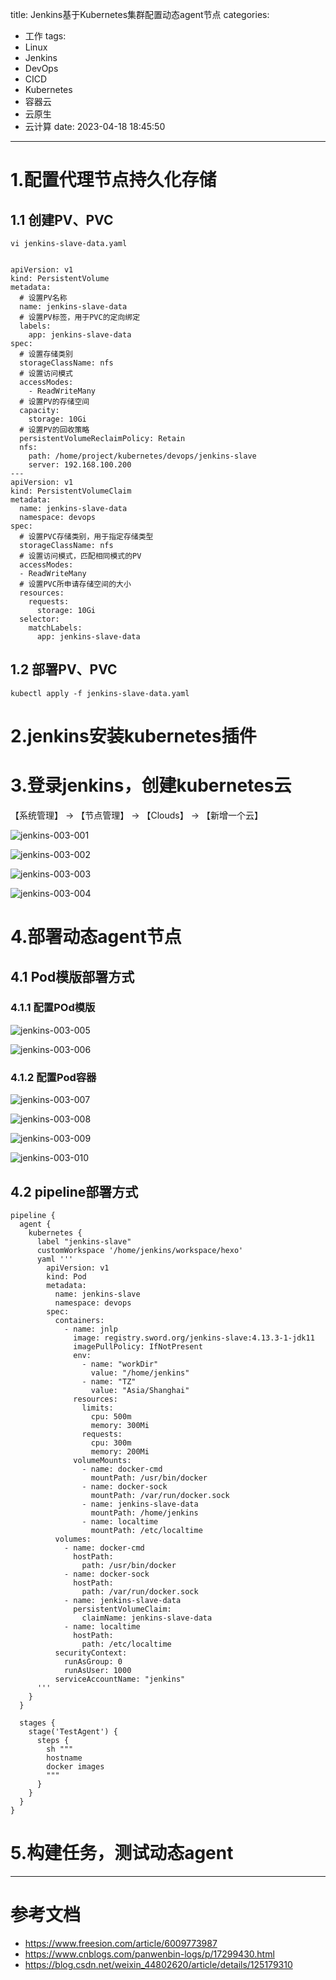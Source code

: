title: Jenkins基于Kubernetes集群配置动态agent节点
categories:
  - 工作
tags:
  - Linux
  - Jenkins
  - DevOps
  - CICD
  - Kubernetes
  - 容器云
  - 云原生
  - 云计算
date: 2023-04-18 18:45:50
---

# 1.配置代理节点持久化存储

## 1.1 创建PV、PVC

    vi jenkins-slave-data.yaml


    apiVersion: v1
    kind: PersistentVolume
    metadata:
      # 设置PV名称
      name: jenkins-slave-data
      # 设置PV标签，用于PVC的定向绑定
      labels:
        app: jenkins-slave-data
    spec:
      # 设置存储类别
      storageClassName: nfs
      # 设置访问模式
      accessModes:
        - ReadWriteMany
      # 设置PV的存储空间
      capacity:
        storage: 10Gi
      # 设置PV的回收策略
      persistentVolumeReclaimPolicy: Retain
      nfs:
        path: /home/project/kubernetes/devops/jenkins-slave
        server: 192.168.100.200
    ---
    apiVersion: v1
    kind: PersistentVolumeClaim
    metadata:
      name: jenkins-slave-data
      namespace: devops
    spec:
      # 设置PVC存储类别，用于指定存储类型
      storageClassName: nfs
      # 设置访问模式，匹配相同模式的PV
      accessModes:
      - ReadWriteMany
      # 设置PVC所申请存储空间的大小
      resources:
        requests:
          storage: 10Gi
      selector: 
        matchLabels:
          app: jenkins-slave-data

## 1.2 部署PV、PVC

    kubectl apply -f jenkins-slave-data.yaml

# 2.jenkins安装kubernetes插件

# 3.登录jenkins，创建kubernetes云

【系统管理】 -> 【节点管理】 -> 【Clouds】 -> 【新增一个云】

![jenkins-003-001](/img/wiki/jenkins/jenkins-003-001.jpg)

![jenkins-003-002](/img/wiki/jenkins/jenkins-003-002.jpg)

![jenkins-003-003](/img/wiki/jenkins/jenkins-003-003.jpg)

![jenkins-003-004](/img/wiki/jenkins/jenkins-003-004.jpg)

# 4.部署动态agent节点

## 4.1 Pod模版部署方式

### 4.1.1 配置POd模版

![jenkins-003-005](/img/wiki/jenkins/jenkins-003-005.jpg)

![jenkins-003-006](/img/wiki/jenkins/jenkins-003-006.jpg)

### 4.1.2 配置Pod容器

![jenkins-003-007](/img/wiki/jenkins/jenkins-003-007.jpg)

![jenkins-003-008](/img/wiki/jenkins/jenkins-003-008.jpg)

![jenkins-003-009](/img/wiki/jenkins/jenkins-003-009.jpg)

![jenkins-003-010](/img/wiki/jenkins/jenkins-003-010.jpg)

## 4.2 pipeline部署方式

    pipeline {
      agent {
        kubernetes {
          label "jenkins-slave"
          customWorkspace '/home/jenkins/workspace/hexo'
          yaml '''
            apiVersion: v1
            kind: Pod
            metadata:
              name: jenkins-slave
              namespace: devops
            spec:
              containers:
                - name: jnlp
                  image: registry.sword.org/jenkins-slave:4.13.3-1-jdk11
                  imagePullPolicy: IfNotPresent
                  env:
                    - name: "workDir"
                      value: "/home/jenkins"
                    - name: "TZ"
                      value: "Asia/Shanghai"
                  resources:
                    limits:
                      cpu: 500m
                      memory: 300Mi
                    requests:
                      cpu: 300m
                      memory: 200Mi
                  volumeMounts:
                    - name: docker-cmd
                      mountPath: /usr/bin/docker
                    - name: docker-sock
                      mountPath: /var/run/docker.sock
                    - name: jenkins-slave-data
                      mountPath: /home/jenkins
                    - name: localtime
                      mountPath: /etc/localtime
              volumes:
                - name: docker-cmd
                  hostPath:
                    path: /usr/bin/docker
                - name: docker-sock
                  hostPath:
                    path: /var/run/docker.sock
                - name: jenkins-slave-data
                  persistentVolumeClaim:
                    claimName: jenkins-slave-data
                - name: localtime
                  hostPath:
                    path: /etc/localtime
              securityContext:
                runAsGroup: 0
                runAsUser: 1000
              serviceAccountName: "jenkins"
          '''
        }
      }

      stages {
        stage('TestAgent') {
          steps {
            sh """
            hostname
            docker images
            """
          }
        }
      }
    }

# 5.构建任务，测试动态agent

---------

# 参考文档

- https://www.freesion.com/article/6009773987
- https://www.cnblogs.com/panwenbin-logs/p/17299430.html
- https://blog.csdn.net/weixin_44802620/article/details/125179310
